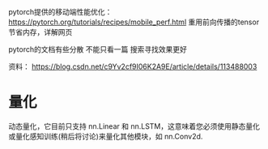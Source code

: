 pytorch提供的移动端性能优化：
https://pytorch.org/tutorials/recipes/mobile_perf.html
重用前向传播的tensor节省内存，详解网页

pytorch的文档有些分散 不能只看一篇 搜索寻找效果更好

资料：
https://blog.csdn.net/c9Yv2cf9I06K2A9E/article/details/113488003
# 量化
动态量化，它目前只支持 nn.Linear 和 nn.LSTM，这意味着您必须使用静态量化或量化感知训练(稍后将讨论)来量化其他模块，如 nn.Conv2d.
